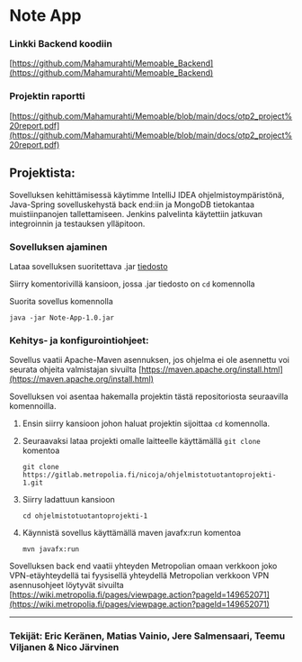 # Note App


### **Linkki Backend koodiin**

[https://github.com/Mahamurahti/Memoable_Backend](https://github.com/Mahamurahti/Memoable_Backend)

### Projektin raportti

[https://github.com/Mahamurahti/Memoable/blob/main/docs/otp2_project%20report.pdf](https://github.com/Mahamurahti/Memoable/blob/main/docs/otp2_project%20report.pdf)

## **Projektista:**

Sovelluksen kehittämisessä käytimme IntelliJ IDEA ohjelmistoympäristönä, Java-Spring sovelluskehystä back end:iin ja MongoDB tietokantaa muistiinpanojen tallettamiseen. Jenkins palvelinta käytettiin jatkuvan integroinnin ja testauksen ylläpitoon.

### Sovelluksen ajaminen

Lataa sovelluksen suoritettava .jar [tiedosto](https://gitlab.metropolia.fi/nicoja/ohjelmistotuotantoprojekti-1/-/blob/master/Note-App-1.0.jar)

Siirry komentorivillä kansioon, jossa .jar tiedosto on `cd` komennolla


Suorita sovellus komennolla

`java -jar Note-App-1.0.jar`


### **Kehitys- ja konfigurointiohjeet:**

Sovellus vaatii Apache-Maven asennuksen, jos ohjelma ei ole asennettu voi seurata ohjeita valmistajan sivuilta
[https://maven.apache.org/install.html](https://maven.apache.org/install.html)

Sovelluksen voi asentaa hakemalla projektin tästä repositoriosta seuraavilla komennoilla.

1. Ensin siirry kansioon johon haluat projektin sijoittaa `cd` komennolla.

2. Seuraavaksi lataa projekti omalle laitteelle käyttämällä `git clone` komentoa

    `git clone https://gitlab.metropolia.fi/nicoja/ohjelmistotuotantoprojekti-1.git`

3. Siirry ladattuun kansioon 

    `cd ohjelmistotuotantoprojekti-1`

4. Käynnistä sovellus käyttämällä maven javafx:run komentoa

    `mvn javafx:run`

Sovelluksen back end vaatii yhteyden Metropolian omaan verkkoon joko VPN-etäyhteydellä tai fyysisellä yhteydellä Metropolian verkkoon
VPN asennusohjeet löytyvät sivuilta [https://wiki.metropolia.fi/pages/viewpage.action?pageId=149652071](https://wiki.metropolia.fi/pages/viewpage.action?pageId=149652071)

-------

### Tekijät: Eric Keränen, Matias Vainio, Jere Salmensaari, Teemu Viljanen & Nico Järvinen


